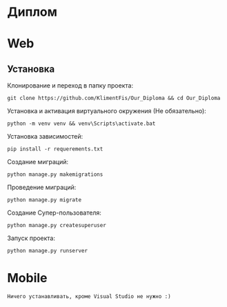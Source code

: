 # Диплом

# Web

## Установка

Клонирование и переход в папку проекта:
```shell
git clone https://github.com/KlimentFis/Our_Diploma && cd Our_Diploma
```

Установка и активация виртуального окружения (Не обязательно):
```shell
python -m venv venv && venv\Scripts\activate.bat
```

Установка зависимостей:
```shell
pip install -r requerements.txt
```

Создание миграций:
```shell
python manage.py makemigrations
```

Проведение миграций:
```shell
python manage.py migrate
```

Создание Супер-пользователя:
```shell
python manage.py createsuperuser
```

Запуск проекта:
```shell
python manage.py runserver
```

# Mobile

```
Ничего устанавливать, кроме Visual Studio не нужно :)
```

